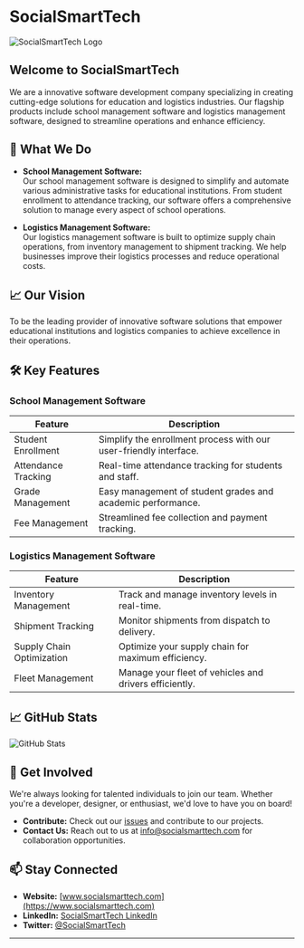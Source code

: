# SocialSmartTech

![SocialSmartTech Logo](https://res.cloudinary.com/dcmwnrvzk/image/upload/f_auto,q_auto,w_896/v1731598362/social-smarttech-logo_hvn5fr.png)

## Welcome to SocialSmartTech

We are a innovative software development company specializing in creating cutting-edge solutions for education and logistics industries. Our flagship products include school management software and logistics management software, designed to streamline operations and enhance efficiency.

## 🚀 What We Do

- **School Management Software:**  
  Our school management software is designed to simplify and automate various administrative tasks for educational institutions. From student enrollment to attendance tracking, our software offers a comprehensive solution to manage every aspect of school operations.

- **Logistics Management Software:**  
  Our logistics management software is built to optimize supply chain operations, from inventory management to shipment tracking. We help businesses improve their logistics processes and reduce operational costs.

## 📈 Our Vision

To be the leading provider of innovative software solutions that empower educational institutions and logistics companies to achieve excellence in their operations.

## 🛠️ Key Features

### School Management Software

| Feature                  | Description                                                                 |
|--------------------------|-----------------------------------------------------------------------------|
| Student Enrollment       | Simplify the enrollment process with our user-friendly interface.             |
| Attendance Tracking      | Real-time attendance tracking for students and staff.                         |
| Grade Management         | Easy management of student grades and academic performance.                   |
| Fee Management           | Streamlined fee collection and payment tracking.                             |

### Logistics Management Software

| Feature                  | Description                                                                 |
|--------------------------|-----------------------------------------------------------------------------|
| Inventory Management     | Track and manage inventory levels in real-time.                             |
| Shipment Tracking        | Monitor shipments from dispatch to delivery.                               |
| Supply Chain Optimization| Optimize your supply chain for maximum efficiency.                          |
| Fleet Management         | Manage your fleet of vehicles and drivers efficiently.                      |

## 📈 GitHub Stats

![GitHub Stats](https://github-readme-stats.vercel.app/api?username=your-github-username&show_icons=true&theme=dark)

## 🤝 Get Involved

We're always looking for talented individuals to join our team. Whether you're a developer, designer, or enthusiast, we'd love to have you on board!

- **Contribute:** Check out our [issues](https://github.com/socialsmarttech/socialsmarttech/issues) and contribute to our projects.
- **Contact Us:** Reach out to us at [info@socialsmarttech.com](mailto:info@socialsmarttech.com) for collaboration opportunities.

## 📫 Stay Connected

- **Website:** [www.socialsmarttech.com](https://www.socialsmarttech.com)
- **LinkedIn:** [SocialSmartTech LinkedIn](https://www.linkedin.com/company/socialsmarttech)
- **Twitter:** [@SocialSmartTech](https://twitter.com/SocialSmartTech)

---
